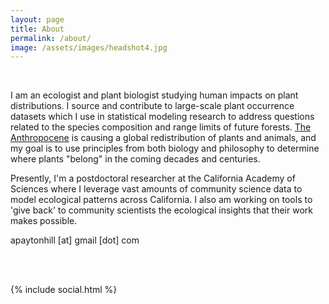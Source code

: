 ```yaml
---
layout: page
title: About
permalink: /about/
image: /assets/images/headshot4.jpg
---
```


<br>

I am an ecologist and plant biologist studying human impacts on plant distributions. 
I source and contribute to large-scale plant occurrence datasets which I use in statistical modeling research to address questions related to the species composition and range limits of future forests. 
<a href="http://dx.doi.org/10.1016/j.ancene.2017.09.001" target="_blank"> The Anthropocene</a> is causing a global redistribution of plants and animals, and my goal is to use principles from both biology and philosophy to determine where plants "belong" in the coming decades and centuries.

Presently, I'm a postdoctoral researcher at the California Academy of Sciences where I leverage vast amounts of community science data to model ecological patterns across California.
I also am working on tools to 'give back' to community scientists the ecological insights that their work makes possible.

apaytonhill [at] gmail [dot] com
<!-- <span style="font-size:2em; text-align:center"><a href="/assets/documents/cv.pdf" target="_blank"> C.V.</a></span> -->

<br>

<br>

<!-- *** -->

{% include social.html %}